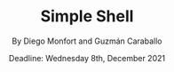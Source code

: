 <h1 align="center">Simple Shell</h1>
</div>

<p align="center">
By Diego Monfort and Guzmán Caraballo
</p>
<p align="center">
Deadline: Wednesday 8th, December 2021
</p>

